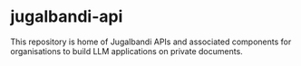 # jugalbandi-api
This repository is home of Jugalbandi APIs and associated components for organisations to build LLM applications on private documents.
